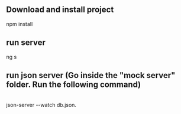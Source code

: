 ## Download and install project
 npm install

## run server
ng s

## run json server (Go inside the "mock server" folder. Run the following command)
<br />
json-server --watch db.json.
